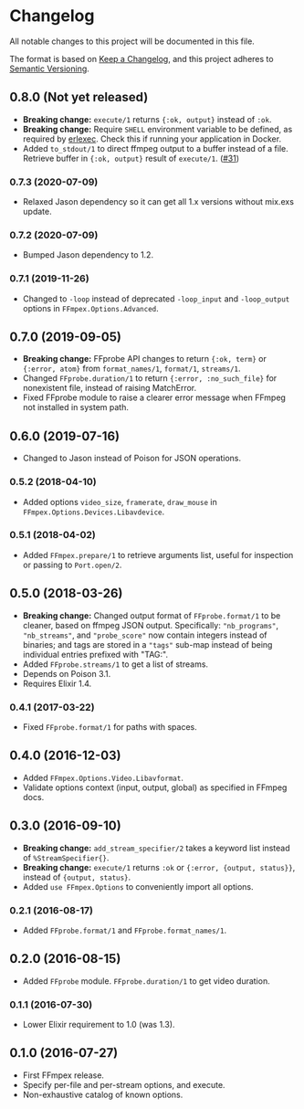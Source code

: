 # Changelog

All notable changes to this project will be documented in this file.

The format is based on [Keep a Changelog](https://keepachangelog.com/en/1.0.0/),
and this project adheres to [Semantic Versioning](https://semver.org/spec/v2.0.0.html).

## 0.8.0 (Not yet released)

* **Breaking change:** `execute/1` returns `{:ok, output}` instead of `:ok`.
* **Breaking change:** Require `SHELL` environment variable to be defined, as required by [erlexec](https://github.com/saleyn/erlexec). Check this if running your application in Docker.
* Added `to_stdout/1` to direct ffmpeg output to a buffer instead of a file. Retrieve buffer in `{:ok, output}` result of `execute/1`. ([#31](https://github.com/talklittle/ffmpex/pull/31))

### 0.7.3 (2020-07-09)

* Relaxed Jason dependency so it can get all 1.x versions without mix.exs update.

### 0.7.2 (2020-07-09)

* Bumped Jason dependency to 1.2.

### 0.7.1 (2019-11-26)

* Changed to `-loop` instead of deprecated `-loop_input` and `-loop_output` options in `FFmpex.Options.Advanced`.

## 0.7.0 (2019-09-05)

* **Breaking change:** FFprobe API changes to return `{:ok, term}` or `{:error, atom}` from `format_names/1`, `format/1`, `streams/1`.
* Changed `FFprobe.duration/1` to return `{:error, :no_such_file}` for nonexistent file, instead of raising MatchError.
* Fixed FFprobe module to raise a clearer error message when FFmpeg not installed in system path.

## 0.6.0 (2019-07-16)

* Changed to Jason instead of Poison for JSON operations.

### 0.5.2 (2018-04-10)

* Added options `video_size`, `framerate`, `draw_mouse` in `FFmpex.Options.Devices.Libavdevice`.

### 0.5.1 (2018-04-02)

* Added `FFmpex.prepare/1` to retrieve arguments list, useful for inspection or passing to `Port.open/2`.

## 0.5.0 (2018-03-26)

* **Breaking change:** Changed output format of `FFprobe.format/1` to be cleaner, based on ffmpeg JSON output.
  Specifically: `"nb_programs"`, `"nb_streams"`, and `"probe_score"` now contain integers instead of binaries;
  and tags are stored in a `"tags"` sub-map instead of being individual entries prefixed with "TAG:".
* Added `FFprobe.streams/1` to get a list of streams.
* Depends on Poison 3.1.
* Requires Elixir 1.4.

### 0.4.1 (2017-03-22)

* Fixed `FFprobe.format/1` for paths with spaces.

## 0.4.0 (2016-12-03)

* Added `FFmpex.Options.Video.Libavformat`.
* Validate options context (input, output, global) as specified in FFmpeg docs.

## 0.3.0 (2016-09-10)

* **Breaking change:** `add_stream_specifier/2` takes a keyword list instead of `%StreamSpecifier{}`.
* **Breaking change:** `execute/1` returns `:ok` or `{:error, {output, status}}`, instead of `{output, status}`.
* Added `use FFmpex.Options` to conveniently import all options.

### 0.2.1 (2016-08-17)

* Added `FFprobe.format/1` and `FFprobe.format_names/1`.

## 0.2.0 (2016-08-15)

* Added `FFprobe` module. `FFprobe.duration/1` to get video duration.

### 0.1.1 (2016-07-30)

* Lower Elixir requirement to 1.0 (was 1.3).

## 0.1.0 (2016-07-27)

* First FFmpex release.
* Specify per-file and per-stream options, and execute.
* Non-exhaustive catalog of known options.

